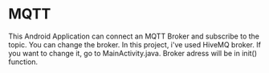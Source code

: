 # MQTT
This Android Application can connect an MQTT Broker and subscribe to the topic.
You can change the broker. In this project, i've used HiveMQ broker. If you want to change it, go to MainActivity.java. Broker adress will be in init() function.  
